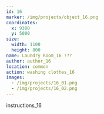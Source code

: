```yaml
---
id: 16
marker: /img/projects/object_16.png
coordinates:
  x: 9300
  y: 5000
size:
  width: 1100
  height: 800
name: Laundry Room_16 ???
author: author_16
location: common
action: washing clothes_16
images:
  - /img/projects/16_01.png
  - /img/projects/16_02.png
---
```


instructions_16
